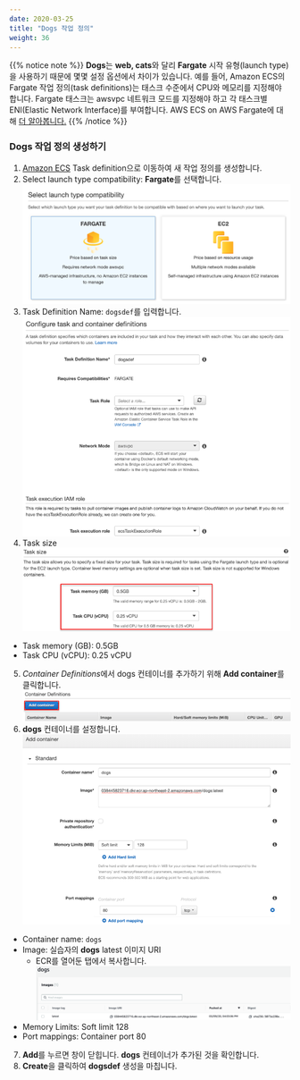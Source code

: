 ```yaml
---
date: 2020-03-25
title: "Dogs 작업 정의"
weight: 36
---
```


{{% notice note %}}
**Dogs**는 **web, cats**와 달리 **Fargate** 시작 유형(launch type)을 사용하기 때문에 몇몇 설정 옵션에서 차이가 있습니다. 예를 들어, Amazon ECS의 Fargate 작업 정의(task definitions)는 태스크 수준에서 CPU와 메모리를 지정해야 합니다. Fargate 태스크는 awsvpc 네트워크 모드를 지정해야 하고 각 태스크별 ENI(Elastic Network Interface)를 부여합니다. AWS ECS on AWS Fargate에 대해 [더 알아봅니다.](https://docs.aws.amazon.com/ko_kr/AmazonECS/latest/developerguide/AWS_Fargate.html)
{{% /notice %}}

### Dogs 작업 정의 생성하기
1. [Amazon ECS](https://console.aws.amazon.com/ecs) Task definition으로 이동하여 새 작업 정의를 생성합니다.  
2. Select launch type compatibility: **Fargate**를 선택합니다.
![SelectFargate](../../../../static/images/ecs/taskdef/taskdef_select_fargate.png)
3. Task Definition Name: `dogsdef`를 입력합니다.
![DogTask](../../../../static/images/ecs/taskdef/taskdef_dogs_1.png)
4. Task size
![TaskSize](../../../../static/images/ecs/taskdef/task_size_fargate.png)
- Task memory (GB): 0.5GB
- Task CPU (vCPU): 0.25 vCPU

5. *Container Definitions*에서 dogs 컨테이너를 추가하기 위해 **Add container**를 클릭합니다. 
![AddContainer](../../../../static/images/ecs/taskdef/taskdef_add_container.png)
6. **dogs** 컨테이너를 설정합니다. 
![AddDogsContainer](../../../../static/images/ecs/taskdef/taskdef_add_dogs.png)
- Container name: `dogs`
- Image: 실습자의 **dogs** latest 이미지 URI 
    * ECR를 열어둔 탭에서 복사합니다. 
![DogsLatest](../../../../static/images/ecr/ecr_dogs_latest.png)
- Memory Limits: Soft limit 128
- Port mappings: Container port 80
<!---1. *Advanced container configuration – ENVIRONMENT*까지 스크롤을 내립니다.
- CPU Unit: 100--->
7. **Add**를 누르면 창이 닫힙니다. **dogs** 컨테이너가 추가된 것을 확인합니다. 
8. **Create**을 클릭하여 **dogsdef** 생성을 마칩니다. 